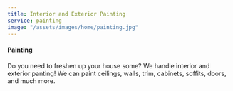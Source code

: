 ```yaml
---
title: Interior and Exterior Painting
service: painting
image: "/assets/images/home/painting.jpg"
---
```


#### Painting

Do you need to freshen up your house some? We handle interior and
exterior panting! We can paint ceilings, walls, trim, cabinets, soffits,
doors, and much more.